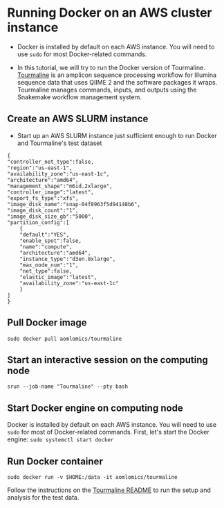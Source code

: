 # Running Docker on an AWS cluster instance

* Docker is installed by default on each AWS instance. You will need to use `sudo` for most Docker-related commands.

* In this tutorial, we will try to run the Docker version of Tourmaline. [Tourmaline](https://github.com/aomlomics/tourmaline) is an amplicon sequence processing workflow for Illumina sequence data that uses QIIME 2 and the software packages it wraps. Tourmaline manages commands, inputs, and outputs using the Snakemake workflow management system.

## Create an AWS SLURM instance

* Start up an AWS SLURM instance just sufficient enough to run Docker and Tourmaline's test dataset

```
{
"controller_net_type":false,
"region":"us-east-1",
"availability_zone":"us-east-1c",
"architecture":"amd64",
"management_shape":"m6id.2xlarge",
"controller_image":"latest",
"export_fs_type":"xfs",
"image_disk_name":"snap-04f8963f5d94148b6",
"image_disk_count":"1",
"image_disk_size_gb":"5000",
"partition_config":[
	{
	"default":"YES",
	"enable_spot":false,
	"name":"compute",
	"architecture":"amd64",
	"instance_type":"d3en.8xlarge",
	"max_node_num":"1",
	"net_type":false,
	"elastic_image":"latest",
	"availability_zone":"us-east-1c"
	}
]
}
```

## Pull Docker image
`sudo docker pull aomlomics/tourmaline`

## Start an interactive session on the computing node
`srun --job-name "Tourmaline" --pty bash`

## Start Docker engine on computing node
Docker is installed by default on each AWS instance. You will need to use `sudo` for most of Docker-related commands. First, let's start the Docker engine: `sudo systemctl start docker`

## Run Docker container
`sudo docker run -v $HOME:/data -it aomlomics/tourmaline`

Follow the instructions on the [Tourmaline README](https://github.com/aomlomics/tourmaline) to run the setup and analysis for the test data.


